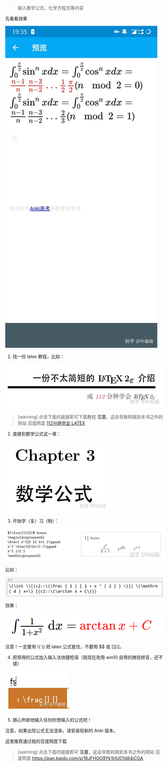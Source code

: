 > 输入数学公式、化学方程式等内容

先看看效果

![](../.gitbook/assets/v2-632da5d02da1fbff3dae50907e83cbc8_hd.jpg)

1. 找一份 latex 教程，比如：

![](../.gitbook/assets/v2-9447a83aa84b1b0b7341a3b5fbebb8e2_hd.jpg)

> [warning] 点击下面的链接即可下载教程
> **注意**，这会导致转跳到本书之外的网站
> 百度网盘
> [112分钟学会 LATEX](https://pan.baidu.com/s/10o0JWR-7_QtuqFFRaLyXtw)

2. 直接到数学公式这一章：

![](../.gitbook/assets/v2-6885288b1d9cce26b608c78c647e3176_hd.jpg)

3. 开始学（复）习（制）：

![](../.gitbook/assets/v2-cfae538dbf1c89fc2e73fee898aaa80d_hd.jpg)

比如：

![](../.gitbook/assets/v2-1e337cb7c1ad6b04d5182ae9bd772049_hd.png)

效果：

![img](../.gitbook/assets/v2-6021dde42a48e8e8f3b734d8a8dcc1a0_hd.png)

注意！一定要用 \\( \\) 把 latex 公式套住，不要用 $$ 或 [$][/$]。

4. 把常用的公式加入输入法快捷短语（我现在改用 win10 自带的微软拼音，还不错）

![](../.gitbook/assets/v2-c92f941460f1913936c69d8fc6e6886a_hd.jpg)

5. 随心所欲地输入任何你想输入的公式吧！

注意，如果出现公式无法渲染，请安装较新的 Anki 版本。

这里推荐通过我的百度网盘下载

>[warning] 点击下面的链接即可
>**注意**，这会导致转跳到本书之外的网站
>百度网盘
>https://pan.baidu.com/s/16JFHGO9Yk1hlUD1d84iCGA

